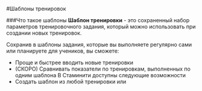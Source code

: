#Шаблоны тренировок

###Что такое шаблоны
**Шаблон тренировки** - это сохраненный набор параметров тренировочного задания, который можно использовать при создании новых тренировок.

Сохранив в шаблоны задания, которые вы выполняете регулярно сами или планируете для учеников, вы сможете:
* Проще и быстрее вводить новые тренировки
* (СКОРО) Сравнивать показатели по тренировкам, выполненных по одним шаблона
В Стаминити доступны следующие возможности
* Создать шаблон из любой тренировки или 


